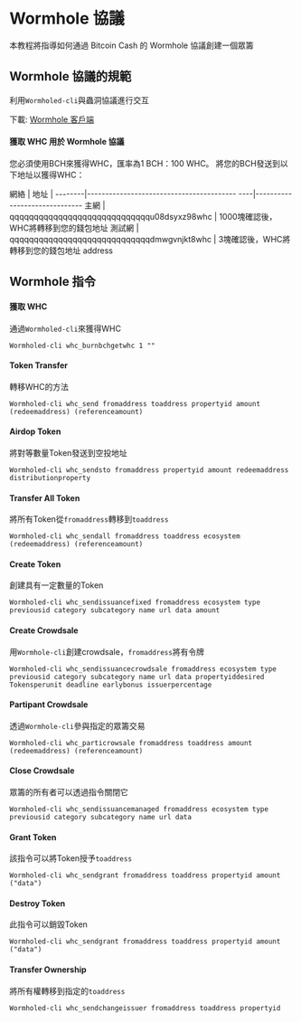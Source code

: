 # Wormhole 協議

本教程將指導如何通過 Bitcoin Cash 的 Wormhole 協議創建一個眾籌

## Wormhole 協議的規範

利用`Wormholed-cli`與蟲洞協議進行交互

下載: [Wormhole 客戶端](https://github.com/copernet/wormhole)

#### 獲取 WHC 用於 Wormhole 協議

您必須使用BCH來獲得WHC，匯率為1 BCH：100 WHC。
將您的BCH發送到以下地址以獲得WHC：

網絡 | 地址 |
--------|----------------------------------------- ----|------------------------------
主網 | qqqqqqqqqqqqqqqqqqqqqqqqqqqqqu08dsyxz98whc | 1000塊確認後，WHC將轉移到您的錢包地址
測試網 | qqqqqqqqqqqqqqqqqqqqqqqqqqqqqdmwgvnjkt8whc | 3塊確認後，WHC將轉移到您的錢包地址 address

## Wormhole 指令

#### 獲取 WHC
通過`Wormholed-cli`來獲得WHC
```
Wormholed-cli whc_burnbchgetwhc 1 ""
```

#### Token Transfer
轉移WHC的方法
```
Wormholed-cli whc_send fromaddress toaddress propertyid amount (redeemaddress) (referenceamount)
```

#### Airdop Token
將對等數量Token發送到空投地址
```
Wormholed-cli whc_sendsto fromaddress propertyid amount redeemaddress distributionproperty
```

#### Transfer All Token
將所有Token從`fromaddress`轉移到`toaddress`
```
Wormholed-cli whc_sendall fromaddress toaddress ecosystem (redeemaddress) (referenceamount)
```

#### Create Token
創建具有一定數量的Token
```
Wormholed-cli whc_sendissuancefixed fromaddress ecosystem type previousid category subcategory name url data amount
```

#### Create Crowdsale
用`Wormhole-cli`創建crowdsale，`fromaddress`將有令牌
```
Wormholed-cli whc_sendissuancecrowdsale fromaddress ecosystem type previousid category subcategory name url data propertyiddesired Tokensperunit deadline earlybonus issuerpercentage
```

#### Partipant Crowdsale
透過`Wormhole-cli`參與指定的眾籌交易
```
Wormholed-cli whc_particrowsale fromaddress toaddress amount (redeemaddress) (referenceamount)
```

#### Close Crowdsale
眾籌的所有者可以透過指令關閉它
```
Wormholed-cli whc_sendissuancemanaged fromaddress ecosystem type previousid category subcategory name url data
```

#### Grant Token
該指令可以將Token授予`toaddress`
```
Wormholed-cli whc_sendgrant fromaddress toaddress propertyid amount ("data")
```

#### Destroy Token
此指令可以銷毀Token
```
Wormholed-cli whc_sendgrant fromaddress toaddress propertyid amount ("data")
```

#### Transfer Ownership
將所有權轉移到指定的`toaddress`
```
Wormholed-cli whc_sendchangeissuer fromaddress toaddress propertyid
```